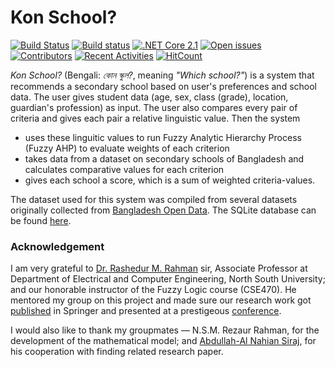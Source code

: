 # Kon School?

[![Build Status](https://travis-ci.org/maacpiash/KonSchool.svg?branch=master)](https://travis-ci.org/maacpiash/KonSchool)
[![Build status](https://ci.appveyor.com/api/projects/status/bsmib72le6n8pc1u?svg=true)](https://ci.appveyor.com/project/maacpiash/konschool)
[![.NET Core 2.1](https://img.shields.io/badge/.NETCore-2.1-692079.svg)](https://github.com/maacpiash/KonSchool/blob/master/src/KonSchool.csproj#L4)
[![Open issues](https://img.shields.io/github/issues/maacpiash/KonSchool.svg)](https://github.com/maacpiash/KonSchool/issues)
[![Contributors](https://img.shields.io/github/contributors/maacpiash/KonSchool.svg)](https://github.com/maacpiash/KonSchool/graphs/contributors)
[![Recent Activities](https://img.shields.io/github/commit-activity/w/maacpiash/KonSchool.svg)](https://github.com/maacpiash/KonSchool/commits/master)
[![HitCount](http://hits.dwyl.io/maacpiash/KonSchool.svg)](http://hits.dwyl.io/maacpiash/KonSchool)

*Kon School?* (Bengali: *কোন স্কুল?*, meaning *"Which school?"*) is a system that recommends a secondary school based on user's preferences and school data. The user gives student data (age, sex, class (grade), location, guardian's profession) as input. The user also compares every pair of criteria and gives each pair a relative linguistic value. Then the system
- uses these linguitic values to run Fuzzy Analytic Hierarchy Process (Fuzzy AHP) to evaluate weights of each criterion
- takes data from a dataset on secondary schools of Bangladesh and calculates comparative values for each criterion
- gives each school a score, which is a sum of weighted criteria-values.

The dataset used for this system was compiled from several datasets originally collected from [Bangladesh Open Data](http://data.gov.bd/dataset). The SQLite database can be found [here](https://drive.google.com/open?id=1_MZnVRHl0ZLHEMab7lBhpUvuS3yaLoPZ).

### Acknowledgement
I am very grateful to [Dr. Rashedur M. Rahman](http://ece.northsouth.edu/people/rashedur-rahman/) sir, Associate Professor at Department of Electrical and Computer Engineering, North South University; and our honorable instructor of the Fuzzy Logic course (CSE470). He mentored my group on this project and made sure our research work got [published](https://link.springer.com/chapter/10.1007/978-3-319-98678-4_29) in Springer and presented at a prestigeous [conference](https://missi.pwr.edu.pl/2018/).<p>I would also like to thank my groupmates — N.S.M. Rezaur Rahman, for the development of the mathematical model; and [Abdullah-Al Nahian Siraj](https://github.com/Nahian-Siraj), for his cooperation with finding related research paper.</p>

